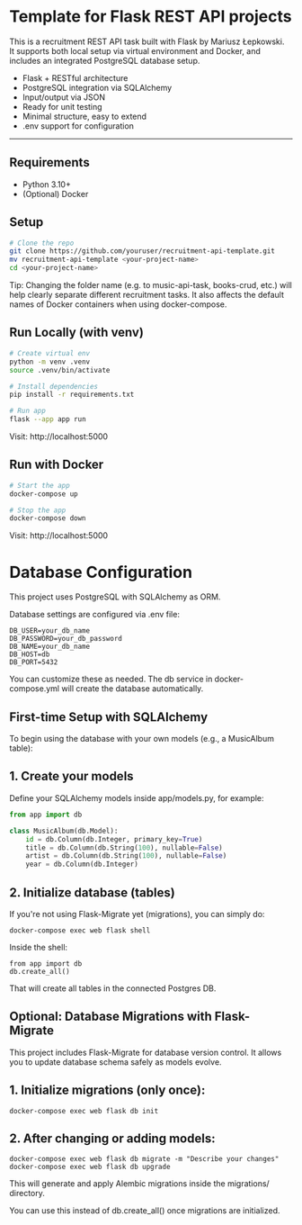 # Template for Flask REST API projects

This is a recruitment REST API task built with Flask by Mariusz Łepkowski.  
It supports both local setup via virtual environment and Docker, and includes an integrated PostgreSQL database setup.

- Flask + RESTful architecture
- PostgreSQL integration via SQLAlchemy
- Input/output via JSON
- Ready for unit testing
- Minimal structure, easy to extend
- .env support for configuration
---

## Requirements

- Python 3.10+
- (Optional) Docker


## Setup 
```bash
# Clone the repo
git clone https://github.com/youruser/recruitment-api-template.git
mv recruitment-api-template <your-project-name>
cd <your-project-name>
```

Tip:
Changing the folder name (e.g. to music-api-task, books-crud, etc.) will help clearly separate different recruitment tasks.
It also affects the default names of Docker containers when using docker-compose.

## Run Locally (with venv)
```bash
# Create virtual env
python -m venv .venv
source .venv/bin/activate 

# Install dependencies
pip install -r requirements.txt

# Run app
flask --app app run
```
Visit: http://localhost:5000

## Run with Docker

```bash
# Start the app
docker-compose up

# Stop the app
docker-compose down
```
Visit: http://localhost:5000

# Database Configuration

This project uses PostgreSQL with SQLAlchemy as ORM.

Database settings are configured via .env file:
```
DB_USER=your_db_name
DB_PASSWORD=your_db_password
DB_NAME=your_db_name
DB_HOST=db
DB_PORT=5432
```

You can customize these as needed. The db service in docker-compose.yml will create the database automatically.

## First-time Setup with SQLAlchemy

To begin using the database with your own models (e.g., a MusicAlbum table):

## 1. Create your models

Define your SQLAlchemy models inside app/models.py, for example:
```py
from app import db

class MusicAlbum(db.Model):
    id = db.Column(db.Integer, primary_key=True)
    title = db.Column(db.String(100), nullable=False)
    artist = db.Column(db.String(100), nullable=False)
    year = db.Column(db.Integer)
```

## 2. Initialize database (tables)

If you're not using Flask-Migrate yet (migrations), you can simply do:
```commandline
docker-compose exec web flask shell
```

Inside the shell:
```commandline
from app import db
db.create_all()
```

That will create all tables in the connected Postgres DB.

## Optional: Database Migrations with Flask-Migrate

This project includes Flask-Migrate for database version control.
It allows you to update database schema safely as models evolve.

## 1. Initialize migrations (only once):

```commandline
docker-compose exec web flask db init
```

##  2. After changing or adding models:

```commandline
docker-compose exec web flask db migrate -m "Describe your changes"
docker-compose exec web flask db upgrade
```

This will generate and apply Alembic migrations inside the migrations/ directory.

You can use this instead of db.create_all() once migrations are initialized.